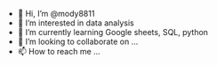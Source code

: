 - 👋 Hi, I’m @mody8811
- 👀 I’m interested in data analysis
- 🌱 I’m currently learning Google sheets, SQL, python
- 💞️ I’m looking to collaborate on ...
- 📫 How to reach me ...

<!---
mody8811/mody8811 is a ✨ special ✨ repository because its `README.md` (this file) appears on your GitHub profile.
You can click the Preview link to take a look at your changes.
--->
